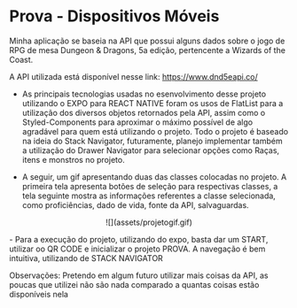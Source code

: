 # Prova - Dispositivos Móveis


Minha aplicação se baseia na API que possui alguns dados sobre o jogo de RPG de mesa Dungeon & Dragons, 5a edição, pertencente a Wizards of the Coast.

A API utilizada está disponível nesse link: https://www.dnd5eapi.co/

- As principais tecnologias usadas no esenvolvimento desse projeto utilizando o EXPO para REACT NATIVE foram os usos de FlatList para a utilização dos diversos objetos retornados pela API, assim como o Styled-Components para aproximar o máximo possível de algo agradável para quem está utilizando o projeto. Todo o projeto é baseado na ideia do Stack Navigator, futuramente, planejo implementar também a utilização do Drawer Navigator para selecionar opções como Raças, itens e monstros no projeto.

- A seguir, um gif apresentando duas das classes colocadas no projeto. A primeira tela apresenta botões de seleção para respectivas classes, a tela seguinte mostra as informações referentes a classe selecionada, como proficiências, dado de vida, fonte da API, salvaguardas.
<p align='center'> 
  ![](assets/projetogif.gif) 
</p>
- Para a execução do projeto, utilizando do expo, basta dar um START, utilizar oo QR CODE e inicializar o projeto PROVA. A navegação é bem intuitiva, utilizando de STACK NAVIGATOR


Observações: Pretendo em algum futuro utilizar mais coisas da API, as poucas que utilizei não são nada comparado a quantas coisas estão disponíveis nela
